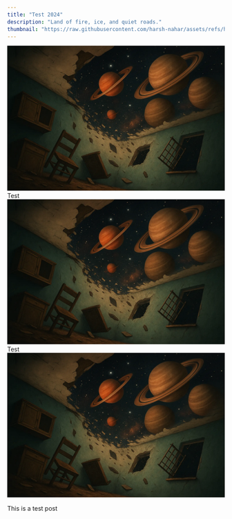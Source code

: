 ```yaml
---
title: "Test 2024"
description: "Land of fire, ice, and quiet roads."
thumbnail: "https://raw.githubusercontent.com/harsh-nahar/assets/refs/heads/main/blog-images/dream.webp"
---
```


![dream](https://raw.githubusercontent.com/harsh-nahar/assets/refs/heads/main/blog-images/dream.webp)
Test
![dream](https://raw.githubusercontent.com/harsh-nahar/assets/refs/heads/main/blog-images/dream.webp)
Test
![dream](https://raw.githubusercontent.com/harsh-nahar/assets/refs/heads/main/blog-images/dream.webp)

This is a test post
